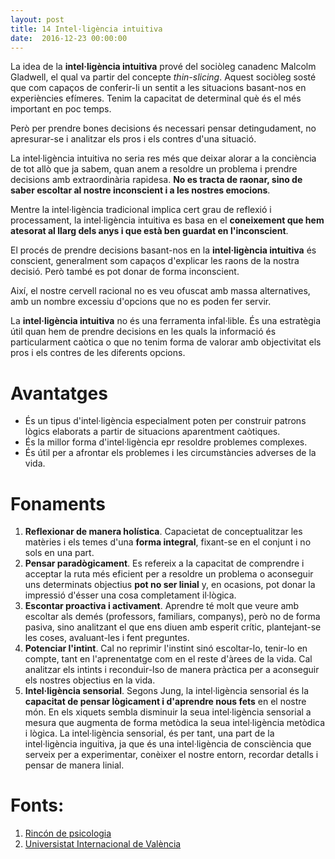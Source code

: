 ```yaml
---
layout: post
title: 14 Intel·ligència intuitiva
date:  2016-12-23 00:00:00
---
```


La idea de la **intel·ligència intuitiva** prové del sociòleg canadenc Malcolm Gladwell, el qual va partir del concepte *thin-slicing*. Aquest sociòleg sosté que com capaços de conferir-li un sentit a les situacions basant-nos en experiències efímeres. Tenim la capacitat de determinal què és el més important en poc temps.

Però per prendre bones decisions és necessari pensar detingudament, no apresurar-se i analitzar els pros i els contres d'una situació.

La intel·ligència intuitiva no seria res més que deixar alorar a la conciència de tot allò que ja sabem, quan anem a resoldre un problema i prendre decisions amb extraordinària rapidesa. **No es tracta de raonar, sino de saber escoltar al nostre inconscient i a les nostres emocions**.

Mentre la intel·ligència tradicional implica cert grau de reflexió i processament, la intel·ligència intuitiva es basa en el **coneixement que hem atesorat al llarg dels anys i que està ben guardat en l'inconscient**.

El procés de prendre decisions basant-nos en la **intel·ligència intuitiva** és conscient, generalment som capaços d'explicar les raons de la nostra decisió. Però també es pot donar de forma inconscient.

Així, el nostre cervell racional no es veu ofuscat amb massa alternatives, amb un nombre excessiu d'opcions que no es poden fer servir.

La **intel·ligència intuitiva** no és una ferramenta infal·lible. És una estratègia útil quan hem de prendre decisions en les quals la informació és particularment caòtica o que no tenim forma de valorar amb objectivitat els pros i els contres de les diferents opcions.

# Avantatges

- És un tipus d'intel·ligència especialment poten per construir patrons lògics elaborats a partir de situacions aparentment caòtiques.
- És la millor forma d'intel·ligència epr resoldre problemes complexes.
- És útil per a afrontar els problemes i les circumstàncies adverses de la vida.

# Fonaments

1. **Reflexionar de manera holística**. Capacietat de conceptualitzar les matèries i els temes d'una **forma integral**, fixant-se en el conjunt i no sols en una part.
2. **Pensar paradògicament**. Es refereix a la capacitat de comprendre i acceptar la ruta més eficient per a resoldre un problema o aconseguir uns determinats objectius **pot no ser linial** y, en ocasions, pot donar la impressió d'ésser una cosa completament il·lògica.
3. **Escontar proactiva i activament**. Aprendre té molt que veure amb escoltar als demés (professors, familiars, companys), però no de forma pasiva, sino analitzant el que ens diuen amb esperit crític, plantejant-se les coses, avaluant-les i fent preguntes.
4. **Potenciar l'intint**. Cal no reprimir l'instint sinó escoltar-lo, tenir-lo en compte, tant en l'aprenentatge com en el reste d'àrees de la vida. Cal analitzar els intints i reconduir-lso de manera pràctica per a aconseguir els nostres objectius en la vida.
5. **Intel·ligència sensorial**. Segons Jung, la intel·ligència sensorial és la **capacitat de pensar lògicament i d'aprendre nous fets** en el nostre món. En els xiquets sembla disminuir la seua intel·ligència sensorial a mesura que augmenta de forma metòdica la seua intel·ligència metòdica i lògica. La intel·ligència sensorial, és per tant, una part de la intel·ligència inguitiva, ja que és una intel·ligència de consciència que serveix per a experimentar, conèixer el nostre entorn, recordar detalls i pensar de manera linial.


# Fonts:

1. [Rincón de psicologia](http://www.rinconpsicologia.com/2015/04/inteligencia-intuitiva-decidir-pensar.html)
2. [Universistat Internacional de València](http://www.viu.es/que-se-entiende-por-inteligencia-intuitiva/)

